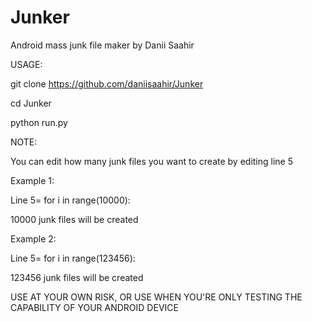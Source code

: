 # Junker
Android mass junk file maker by Danii Saahir

USAGE:

git clone https://github.com/daniisaahir/Junker

cd Junker

python run.py

NOTE:

You can edit how many junk files you want to create by editing line 5

Example 1:

Line 5= for i in range(10000):

10000 junk files will be created

Example 2:

Line 5= for i in range(123456):

123456 junk files will be created



USE AT YOUR OWN RISK, OR USE WHEN YOU'RE ONLY TESTING THE CAPABILITY OF YOUR ANDROID DEVICE
